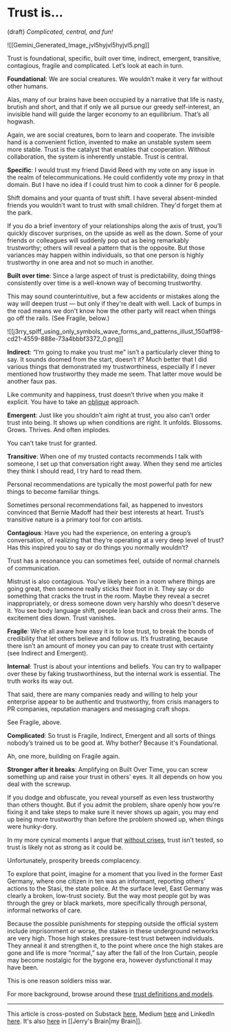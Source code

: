 # Trust is...
 (draft) 
*Complicated, central, and fun!* 

![[Gemini_Generated_Image_jvl5hyjvl5hyjvl5.png]]

Trust is foundational, specific, built over time, indirect, emergent, transitive, contagious, fragile and complicated. Let’s look at each in turn. 

**Foundational**: We are social creatures. We wouldn’t make it very far without other humans. 

Alas, many of our brains have been occupied by a narrative that life is nasty, brutish and short, and that if only we all pursue our greedy self-interest, an invisible hand will guide the larger economy to an equilibrium. That’s all hogwash. 

Again, we are social creatures, born to learn and cooperate. The invisible hand is a convenient fiction, invented to make an unstable system seem more stable. Trust is the catalyst that enables that cooperation. Without collaboration, the system is inherently unstable. Trust is central. 

**Specific**: I would trust my friend David Reed with my vote on any issue in the realm of telecommunications. He could confidently vote my proxy in that domain. But I have no idea if I could trust him to cook a dinner for 6 people. 

Shift domains and your quanta of trust shift. I have several absent-minded friends you wouldn’t want to trust with small children. They'd forget them at the park. 

If you do a brief inventory of your relationships along the axis of trust, you’ll quickly discover surprises, on the upside as well as the down. Some of your friends or colleagues will suddenly pop out as being remarkably trustworthy; others will reveal a pattern that is the opposite. But those variances may happen within individuals, so that one person is highly trustworthy in one area and not so much in another. 

**Built over time**: Since a large aspect of trust is predictability, doing things consistently over time is a well-known way of becoming trustworthy. 

This may sound counterintuitive, but a few accidents or mistakes along the way will deepen trust — but only if they're dealt with well. Lack of bumps in the road means we don't know how the other party will react when things go off the rails. (See Fragile, below.)

![[j3rry_spiff_using_only_symbols_wave_forms_and_patterns_illust_150aff98-cd21-4559-888e-73a4bbbf3372_0.png]]

**Indirect**: “I’m going to make you trust me” isn’t a particularly clever thing to say. It sounds doomed from the start, doesn’t it? Much better that I did various things that demonstrated my trustworthiness, especially if I never mentioned how trustworthy they made me seem. That latter move would be another faux pas. 

Like community and happiness, trust doesn’t thrive when you make it explicit. You have to take an [oblique](https://en.wikipedia.org/wiki/Oblique_Strategies) approach. 

**Emergent**: Just like you shouldn’t aim right at trust, you also can’t order trust into being. It shows up when conditions are right. It unfolds. Blossoms. Grows. Thrives. And often implodes. 

You can’t take trust for granted.

**Transitive**: When one of my trusted contacts recommends I talk with someone, I set up that conversation right away. When they send me articles they think I should read, I try hard to read them. 

Personal recommendations are typically the most powerful path for new things to become familiar things. 

Sometimes personal recommendations fail, as happened to investors convinced that Bernie Madoff had their best interests at heart. Trust’s transitive nature is a primary tool for con artists. 

**Contagious**: Have you had the experience, on entering a group’s conversation, of realizing that they’re operating at a very deep level of trust? Has this inspired you to say or do things you normally wouldn’t? 

Trust has a resonance you can sometimes feel, outside of normal channels of communication. 

Mistrust is also contagious. You've likely been in a room where things are going great, then someone really sticks their foot in it. They say or do something that cracks the trust in the room. Maybe they reveal a secret inappropriately, or dress someone down very harshly who doesn't deserve it. You see body language shift, people lean back and cross their arms. The excitement dies down. Trust vanishes. 

**Fragile**: We’re all aware how easy it is to lose trust, to break the bonds of credibility that let others believe and follow us. It’s frustrating, because there isn’t an amount of money you can pay to create trust with certainty (see Indirect and Emergent). 

**Internal**: Trust is about your intentions and beliefs. You can try to wallpaper over these by faking trustworthiness, but the internal work is essential. The truth works its way out. 

That said, there are many companies ready and willing to help your enterprise appear to be authentic and trustworthy, from crisis managers to PR companies, reputation managers and messaging craft shops. 

See Fragile, above.

**Complicated**: So trust is Fragile, Indirect, Emergent and all sorts of things nobody’s trained us to be good at. Why bother? Because it's Foundational. 

Ah, one more, building on Fragile again. 

**Stronger after it breaks**: Amplifying on Built Over Time, you can screw something up and raise your trust in others' eyes. It all depends on how you deal with the screwup. 

If you dodge and obfuscate, you reveal yourself as even less trustworthy than others thought. But if you admit the problem, share openly how you're fixing it and take steps to make sure it never shows up again, you may end up being more trustworthy than before the problem showed up, when things were hunky-dory. 

In my more cynical moments I argue that [without crises](https://atlc.org/members/resources/four_stages_community.html), trust isn’t tested, so trust is likely not as strong as it could be. 

Unfortunately, prosperity breeds complacency.

To explore that point, imagine for a moment that you lived in the former East Germany, where one citizen in ten was an informant, reporting others’ actions to the Stasi, the state police. At the surface level, East Germany was clearly a broken, low-trust society. But the way most people got by was through the grey or black markets, more specifically through personal, informal networks of care. 

Because the possible punishments for stepping outside the official system include imprisonment or worse, the stakes in these underground networks are very high. Those high stakes pressure-test trust between individuals. They anneal it and strengthen it, to the point where once the high stakes are gone and life is more “normal,” say after the fall of the Iron Curtain, people may become nostalgic for the bygone era, however dysfunctional it may have been. 

This is one reason soldiers miss war.

For more background, browse around these [trust definitions and models](https://bra.in/4jY6RA). 

--- 
This article is cross-posted on Substack [here](), Medium [here]() and LinkedIn [here](). It's also [here]() in [[Jerry's Brain|my Brain]]. 